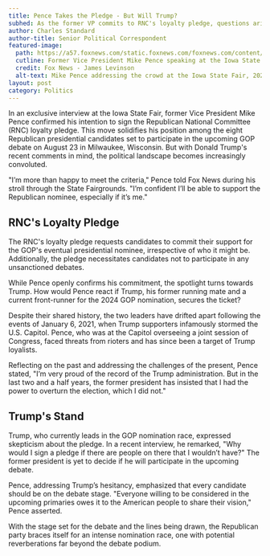 ```yaml
---
title: Pence Takes the Pledge - But Will Trump?
subhed: As the former VP commits to RNC's loyalty pledge, questions arise about Trump's next move.
author: Charles Standard
author-title: Senior Political Correspondent
featured-image: 
  path: https://a57.foxnews.com/static.foxnews.com/foxnews.com/content/uploads/2023/08/640/320/Mike-Pence-SoapBox-Iowa-State-Fair-August-10-2023.jpg?ve=1&tl=1
  cutline: Former Vice President Mike Pence speaking at the Iowa State Fair.
  credit: Fox News - James Levinson
  alt-text: Mike Pence addressing the crowd at the Iowa State Fair, 2023.
layout: post
category: Politics
---
```


In an exclusive interview at the Iowa State Fair, former Vice President Mike Pence confirmed his intention to sign the Republican National Committee (RNC) loyalty pledge. This move solidifies his position among the eight Republican presidential candidates set to participate in the upcoming GOP debate on August 23 in Milwaukee, Wisconsin. But with Donald Trump's recent comments in mind, the political landscape becomes increasingly convoluted.

"I’m more than happy to meet the criteria," Pence told Fox News during his stroll through the State Fairgrounds. "I’m confident I’ll be able to support the Republican nominee, especially if it’s me."

## RNC's Loyalty Pledge

The RNC's loyalty pledge requests candidates to commit their support for the GOP's eventual presidential nominee, irrespective of who it might be. Additionally, the pledge necessitates candidates not to participate in any unsanctioned debates.

While Pence openly confirms his commitment, the spotlight turns towards Trump. How would Pence react if Trump, his former running mate and a current front-runner for the 2024 GOP nomination, secures the ticket?

Despite their shared history, the two leaders have drifted apart following the events of January 6, 2021, when Trump supporters infamously stormed the U.S. Capitol. Pence, who was at the Capitol overseeing a joint session of Congress, faced threats from rioters and has since been a target of Trump loyalists.

Reflecting on the past and addressing the challenges of the present, Pence stated, "I’m very proud of the record of the Trump administration. But in the last two and a half years, the former president has insisted that I had the power to overturn the election, which I did not." 

## Trump's Stand

Trump, who currently leads in the GOP nomination race, expressed skepticism about the pledge. In a recent interview, he remarked, "Why would I sign a pledge if there are people on there that I wouldn’t have?" The former president is yet to decide if he will participate in the upcoming debate.

Pence, addressing Trump’s hesitancy, emphasized that every candidate should be on the debate stage. "Everyone willing to be considered in the upcoming primaries owes it to the American people to share their vision," Pence asserted.

With the stage set for the debate and the lines being drawn, the Republican party braces itself for an intense nomination race, one with potential reverberations far beyond the debate podium.
